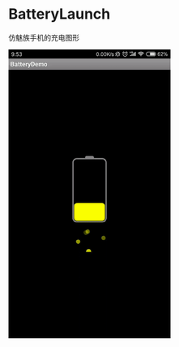 # BatteryLaunch

仿魅族手机的充电图形


<img src="https://github.com/northJjL/BatteryLaunch/blob/master/BatteryLaunch.gif" width="320" alt="gif">